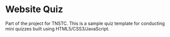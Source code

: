 # Website Quiz
Part of the project for TNSTC. This is a sample quiz template for conducting mini quizzes built using HTML5/CSS3/JavaScript.
